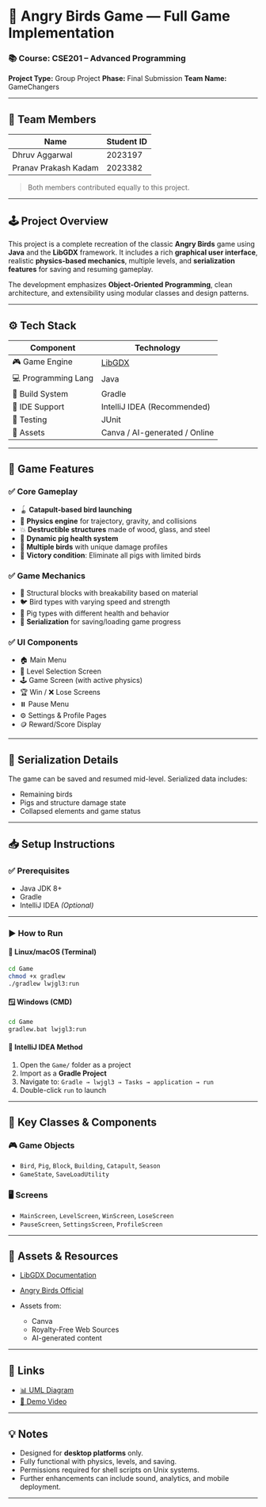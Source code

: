 
# 🎯 Angry Birds Game — Full Game Implementation
### 📚 Course: CSE201 – Advanced Programming

**Project Type:** Group Project
**Phase:** Final Submission
**Team Name:** GameChangers

---

## 👥 Team Members

| Name                 | Student ID |
| -------------------- | ---------- |
| Dhruv Aggarwal       | 2023197    |
| Pranav Prakash Kadam | 2023382    |

> Both members contributed equally to this project.

---

## 🕹️ Project Overview

This project is a complete recreation of the classic **Angry Birds** game using **Java** and the **LibGDX** framework. It includes a rich **graphical user interface**, realistic **physics-based mechanics**, multiple levels, and **serialization features** for saving and resuming gameplay.

The development emphasizes **Object-Oriented Programming**, clean architecture, and extensibility using modular classes and design patterns.

---

## ⚙️ Tech Stack

| Component           | Technology                    |
| ------------------- | ----------------------------- |
| 🎮 Game Engine      | [LibGDX](https://libgdx.com)  |
| 💻 Programming Lang | Java                          |
| 🔧 Build System     | Gradle                        |
| 🧠 IDE Support      | IntelliJ IDEA (Recommended)   |
| 🧪 Testing          | JUnit                         |
| 📁 Assets           | Canva / AI-generated / Online |

---

## 🧱 Game Features

### ✅ Core Gameplay

* 🪀 **Catapult-based bird launching**
* 🧮 **Physics engine** for trajectory, gravity, and collisions
* 💥 **Destructible structures** made of wood, glass, and steel
* 🐷 **Dynamic pig health system**
* 🎯 **Multiple birds** with unique damage profiles
* 🧩 **Victory condition**: Eliminate all pigs with limited birds

### ✅ Game Mechanics

* 🧱 Structural blocks with breakability based on material
* 🐦 Bird types with varying speed and strength
* 🐖 Pig types with different health and behavior
* 🔄 **Serialization** for saving/loading game progress

### ✅ UI Components

* 🏠 Main Menu
* 📜 Level Selection Screen
* 🕹️ Game Screen (with active physics)
* 🏆 Win / ❌ Lose Screens
* ⏸️ Pause Menu
* ⚙️ Settings & Profile Pages
* 🪙 Reward/Score Display

---

## 🧪 Serialization Details

The game can be saved and resumed mid-level. Serialized data includes:

* Remaining birds
* Pigs and structure damage state
* Collapsed elements and game status

---

## 📥 Setup Instructions

### ✅ Prerequisites

* Java JDK 8+
* Gradle
* IntelliJ IDEA *(Optional)*

---

### ▶️ How to Run

#### 🐧 Linux/macOS (Terminal)

```bash
cd Game
chmod +x gradlew
./gradlew lwjgl3:run
```

#### 🪟 Windows (CMD)

```cmd
cd Game
gradlew.bat lwjgl3:run
```

#### 🧠 IntelliJ IDEA Method

1. Open the `Game/` folder as a project
2. Import as a **Gradle Project**
3. Navigate to:
   `Gradle → lwjgl3 → Tasks → application → run`
4. Double-click `run` to launch

---

## 📂 Key Classes & Components

### 🎮 Game Objects

* `Bird`, `Pig`, `Block`, `Building`, `Catapult`, `Season`
* `GameState`, `SaveLoadUtility`

### 🖥️ Screens

* `MainScreen`, `LevelScreen`, `WinScreen`, `LoseScreen`
* `PauseScreen`, `SettingsScreen`, `ProfileScreen`

---

## 🧰 Assets & Resources

* [LibGDX Documentation](https://libgdx.com/dev/)
* [Angry Birds Official](https://www.angrybirds.com/)
* Assets from:

  * Canva
  * Royalty-Free Web Sources
  * AI-generated content

---

## 📎 Links

* [📊 UML Diagram](https://drive.google.com/file/d/1N7mgZVRql_FDOavQDjVUejiojY-9DyMN/view?usp=drive_link)
* [🎥 Demo Video](https://drive.google.com/file/d/1N5H-aROP1yapsBjCCmB8R7QRWXyfBHuc/view?usp=drive_link)

---

## 💡 Notes

* Designed for **desktop platforms** only.
* Fully functional with physics, levels, and saving.
* Permissions required for shell scripts on Unix systems.
* Further enhancements can include sound, analytics, and mobile deployment.

---
